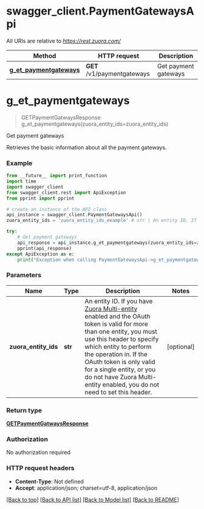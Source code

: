# swagger_client.PaymentGatewaysApi

All URIs are relative to *https://rest.zuora.com/*

Method | HTTP request | Description
------------- | ------------- | -------------
[**g_et_paymentgateways**](PaymentGatewaysApi.md#g_et_paymentgateways) | **GET** /v1/paymentgateways | Get payment gateways

# **g_et_paymentgateways**
> GETPaymentGatwaysResponse g_et_paymentgateways(zuora_entity_ids=zuora_entity_ids)

Get payment gateways

Retrieves the basic information about all the payment gateways. 

### Example
```python
from __future__ import print_function
import time
import swagger_client
from swagger_client.rest import ApiException
from pprint import pprint

# create an instance of the API class
api_instance = swagger_client.PaymentGatewaysApi()
zuora_entity_ids = 'zuora_entity_ids_example' # str | An entity ID. If you have [Zuora Multi-entity](https://knowledgecenter.zuora.com/BB_Introducing_Z_Business/Multi-entity) enabled and the OAuth token is valid for more than one entity, you must use this header to specify which entity to perform the operation in. If the OAuth token is only valid for a single entity, or you do not have Zuora Multi-entity enabled, you do not need to set this header.  (optional)

try:
    # Get payment gateways
    api_response = api_instance.g_et_paymentgateways(zuora_entity_ids=zuora_entity_ids)
    pprint(api_response)
except ApiException as e:
    print("Exception when calling PaymentGatewaysApi->g_et_paymentgateways: %s\n" % e)
```

### Parameters

Name | Type | Description  | Notes
------------- | ------------- | ------------- | -------------
 **zuora_entity_ids** | **str**| An entity ID. If you have [Zuora Multi-entity](https://knowledgecenter.zuora.com/BB_Introducing_Z_Business/Multi-entity) enabled and the OAuth token is valid for more than one entity, you must use this header to specify which entity to perform the operation in. If the OAuth token is only valid for a single entity, or you do not have Zuora Multi-entity enabled, you do not need to set this header.  | [optional] 

### Return type

[**GETPaymentGatwaysResponse**](GETPaymentGatwaysResponse.md)

### Authorization

No authorization required

### HTTP request headers

 - **Content-Type**: Not defined
 - **Accept**: application/json; charset=utf-8, application/json

[[Back to top]](#) [[Back to API list]](../README.md#documentation-for-api-endpoints) [[Back to Model list]](../README.md#documentation-for-models) [[Back to README]](../README.md)

